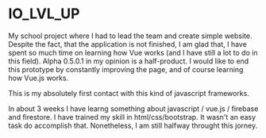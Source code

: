 # IO_LVL_UP
My school project where I had to lead the team and create simple website.
Despite the fact, that the application is not finished, I am glad that, I have spent so much time on learning how Vue works (and I have still a lot to do in this field). Alpha 0.5.0.1 in my opinion is a half-product. I would like to end this prototype by constantly improving the page, and of course learning how Vue.js works.

This is my absolutely first contact with this kind of javascript frameworks.

In about 3 weeks I have learng something about javascript / vue.js / firebase and firestore. I have trained my skill in html/css/bootstrap. It wasn't an easy task do accomplish that. Nonetheless, I am still halfway throught this jorney.
